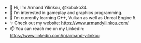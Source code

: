 - 👋 Hi, I’m Armand Yilinkou, @koboko34.
- 👀 I’m interested in gameplay and graphics programming.
- 🌱 I’m currently learning C++, Vulkan as well as Unreal Engine 5.
- ✨ Check out my website: https://www.armandyilinkou.com/
- 📫 You can reach me on my LinkedIn: https://www.linkedin.com/in/armand-yilinkou

<!---
koboko34/koboko34 is a ✨ special ✨ repository because its `README.md` (this file) appears on your GitHub profile.
You can click the Preview link to take a look at your changes.
--->
